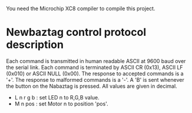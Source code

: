You need the Microchip XC8 compiler to compile this project.

# Newbaztag control protocol description

Each command is transmitted in human readable ASCII at 9600 baud over the serial link.
Each command is terminated by ASCII CR (0x13), ASCII LF (0x010) or ASCII NULL (0x00).
The response to accepted commands is a '+'. The response to malformed commands is a '-'.
A 'B' is sent whenever the button on the Nabaztag is pressed.
All values are given in decimal.

* L n r g b : set LED n to R,G,B value.
* M n pos   : set Motor n to position 'pos'.

